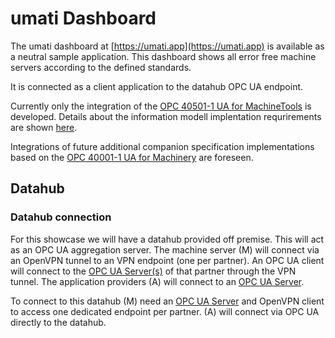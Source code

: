 # umati Dashboard

The umati dashboard at [https://umati.app](https://umati.app) is available as a neutral sample application.
This dashboard shows all error free machine servers according to the defined standards.

It is connected as a client application to the datahub OPC UA endpoint.

Currently only the integration of the [OPC 40501-1 UA for MachineTools](https://opcua.vdma.org/catalog-detail/-/catalog/3914) is developed. Details about the information modell implentation requrirements are shown [here](Specs/MACHINETOOLS.html).

Integrations of future additional companion specification implementations based on the [OPC 40001-1 UA for Machinery](https://opcua.vdma.org/catalog-detail/-/catalog/3803) are foreseen.

## Datahub

### Datahub connection

For this showcase we will have a datahub provided off premise. This will act as an OPC UA aggregation server. The machine server (M) will connect via an OpenVPN tunnel to an VPN endpoint (one per partner). An OPC UA client will connect to the [OPC UA Server(s)](SERVER.md) of that partner through the VPN tunnel. The application providers (A) will connect to an [OPC UA Server](SERVER.md).

To connect to this datahub (M) need an [OPC UA Server](SERVER.md) and OpenVPN client to access one dedicated endpoint per partner. (A) will connect via OPC UA directly to the datahub.
